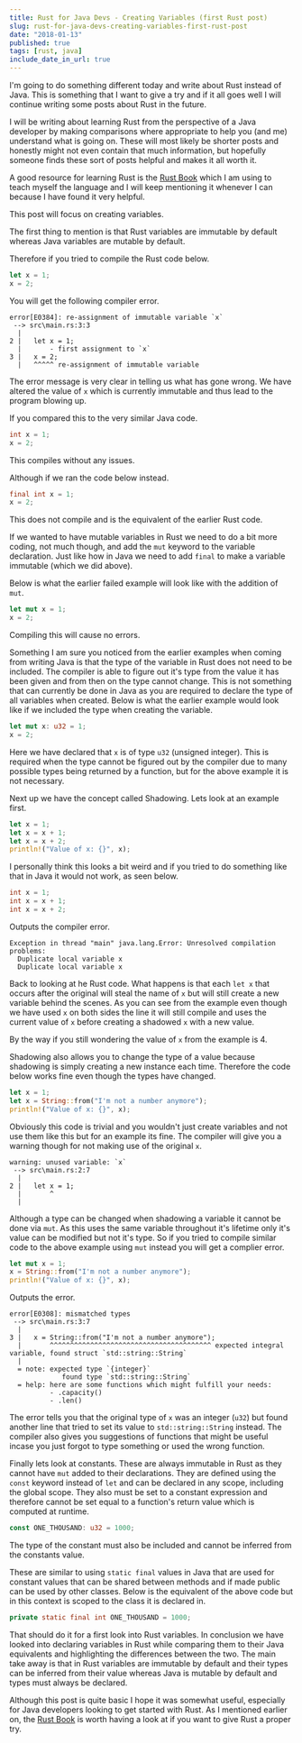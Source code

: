 ```yaml
---
title: Rust for Java Devs - Creating Variables (first Rust post)
slug: rust-for-java-devs-creating-variables-first-rust-post
date: "2018-01-13"
published: true
tags: [rust, java]
include_date_in_url: true
---
```


I'm going to do something different today and write about Rust instead of Java. This is something that I want to give a try and if it all goes well I will continue writing some posts about Rust in the future.

I will be writing about learning Rust from the perspective of a Java developer by making comparisons where appropriate to help you (and me) understand what is going on. These will most likely be shorter posts and honestly might not even contain that much information, but hopefully someone finds these sort of posts helpful and makes it all worth it.

A good resource for learning Rust is the [Rust Book](https://doc.rust-lang.org/book/second-edition/ch01-00-introduction.html) which I am using to teach myself the language and I will keep mentioning it whenever I can because I have found it very helpful.

This post will focus on creating variables.

The first thing to mention is that Rust variables are immutable by default whereas Java variables are mutable by default.

Therefore if you tried to compile the Rust code below.

```rust
let x = 1;
x = 2;
```

You will get the following compiler error.

```
error[E0384]: re-assignment of immutable variable `x`
 --> src\main.rs:3:3
  |
2 |   let x = 1;
  |       - first assignment to `x`
3 |   x = 2;
  |   ^^^^^ re-assignment of immutable variable
```

The error message is very clear in telling us what has gone wrong. We have altered the value of `x` which is currently immutable and thus lead to the program blowing up.

If you compared this to the very similar Java code.

```java
int x = 1;
x = 2;
```

This compiles without any issues.

Although if we ran the code below instead.

```java
final int x = 1;
x = 2;
```

This does not compile and is the equivalent of the earlier Rust code.

If we wanted to have mutable variables in Rust we need to do a bit more coding, not much though, and add the `mut` keyword to the variable declaration. Just like how in Java we need to add `final` to make a variable immutable (which we did above).

Below is what the earlier failed example will look like with the addition of `mut`.

```rust
let mut x = 1;
x = 2;
```

Compiling this will cause no errors.

Something I am sure you noticed from the earlier examples when coming from writing Java is that the type of the variable in Rust does not need to be included. The compiler is able to figure out it's type from the value it has been given and from then on the type cannot change. This is not something that can currently be done in Java as you are required to declare the type of all variables when created. Below is what the earlier example would look like if we included the type when creating the variable.

```rust
let mut x: u32 = 1;
x = 2;
```

Here we have declared that `x` is of type `u32` (unsigned integer). This is required when the type cannot be figured out by the compiler due to many possible types being returned by a function, but for the above example it is not necessary.

Next up we have the concept called Shadowing. Lets look at an example first.

```rust
let x = 1;
let x = x + 1;
let x = x + 2;
println!("Value of x: {}", x);
```

I personally think this looks a bit weird and if you tried to do something like that in Java it would not work, as seen below.

```java
int x = 1;
int x = x + 1;
int x = x + 2;
```

Outputs the compiler error.

```
Exception in thread "main" java.lang.Error: Unresolved compilation problems: 
  Duplicate local variable x
  Duplicate local variable x
```

Back to looking at he Rust code. What happens is that each `let x` that occurs after the original will steal the name of `x` but will still create a new variable behind the scenes. As you can see from the example even though we have used `x` on both sides the line it will still compile and uses the current value of `x` before creating a shadowed `x` with a new value.

By the way if you still wondering the value of `x` from the example is 4.

Shadowing also allows you to change the type of a value because shadowing is simply creating a new instance each time. Therefore the code below works fine even though the types have changed.

```rust
let x = 1;
let x = String::from("I'm not a number anymore");
println!("Value of x: {}", x);
```

Obviously this code is trivial and you wouldn't just create variables and not use them like this but for an example its fine. The compiler will give you a warning though for not making use of the original `x`.

```
warning: unused variable: `x`
 --> src\main.rs:2:7
  |
2 |   let x = 1;
  |       ^
  |
```

Although a type can be changed when shadowing a variable it cannot be done via `mut`. As this uses the same variable throughout it's lifetime only it's value can be modified but not it's type. So if you tried to compile similar code to the above example using `mut` instead you will get a complier error.

```rust
let mut x = 1;
x = String::from("I'm not a number anymore");
println!("Value of x: {}", x);
```

Outputs the error.

```
error[E0308]: mismatched types
 --> src\main.rs:3:7
  |
3 |   x = String::from("I'm not a number anymore");
  |       ^^^^^^^^^^^^^^^^^^^^^^^^^^^^^^^^^^^^^^^^ expected integral variable, found struct `std::string::String`
  |
  = note: expected type `{integer}`
             found type `std::string::String`
  = help: here are some functions which might fulfill your needs:
          - .capacity()
          - .len()
```

The error tells you that the original type of `x` was an integer (`u32`) but found another line that tried to set its value to `std::string::String` instead. The compiler also gives you suggestions of functions that might be useful incase you just forgot to type something or used the wrong function.

Finally lets look at constants. These are always immutable in Rust as they cannot have `mut` added to their declarations. They are defined using the `const` keyword instead of `let` and can be declared in any scope, including the global scope. They also must be set to a constant expression and therefore cannot be set equal to a function's return value which is computed at runtime.

```rust
const ONE_THOUSAND: u32 = 1000;
```

The type of the constant must also be included and cannot be inferred from the constants value.

These are similar to using `static final` values in Java that are used for constant values that can be shared between methods and if made public can be used by other classes. Below is the equivalent of the above code but in this context is scoped to the class it is declared in.

```java
private static final int ONE_THOUSAND = 1000;
```

That should do it for a first look into Rust variables. In conclusion we have looked into declaring variables in Rust while comparing them to their Java equivalents and highlighting the differences between the two. The main take away is that in Rust variables are immutable by default and their types can be inferred from their value whereas Java is mutable by default and types must always be declared.

Although this post is quite basic I hope it was somewhat useful, especially for Java developers looking to get started with Rust. As I mentioned earlier on, the [Rust Book](https://doc.rust-lang.org/book/second-edition/ch01-00-introduction.html) is worth having a look at if you want to give Rust a proper try.